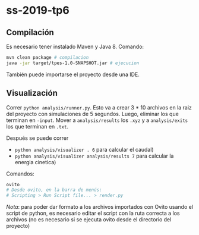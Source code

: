 # ss-2019-tp6

## Compilación

Es necesario tener instalado Maven y Java 8. Comando:
```bash
mvn clean package # compilacion
java -jar target/tpes-1.0-SNAPSHOT.jar # ejecucion
```
También puede importarse el proyecto desde una IDE.

## Visualización

Correr `python analysis/runner.py`. Esto va a crear 3 * 10 archivos en la raiz del proyecto con simulaciones de 5 segundos. Luego, eliminar los que terminan en `-input`. Mover a `analysis/results` los `.xyz` y a `analysis/exits` los que terminan en `.txt`.

Después se puede correr
* `python analysis/visualizer . 6` para calcular el caudal)
* `python analysis/visualizer analysis/results 7` para calcular la energia cinetica)

Comandos:
```bash
ovito
# Desde ovito, en la barra de menús:
# Scripting > Run Script file... > render.py
```
*Nota*: para poder dar formato a los archivos importados con Ovito usando el script de python, es necesario editar el script con la ruta correcta a los archivos (no es necesario si se ejecuta ovito desde el directorio del proyecto)
